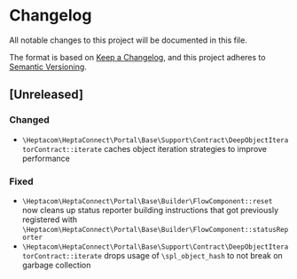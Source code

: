 # Changelog

All notable changes to this project will be documented in this file.

The format is based on [Keep a Changelog](https://keepachangelog.com/en/1.0.0/),
and this project adheres to [Semantic Versioning](https://semver.org/spec/v2.0.0.html).

## [Unreleased]

### Changed

* `\Heptacom\HeptaConnect\Portal\Base\Support\Contract\DeepObjectIteratorContract::iterate` caches object iteration strategies to improve performance

### Fixed

* `\Heptacom\HeptaConnect\Portal\Base\Builder\FlowComponent::reset` now cleans up status reporter building instructions that got previously registered with `\Heptacom\HeptaConnect\Portal\Base\Builder\FlowComponent::statusReporter`
* `\Heptacom\HeptaConnect\Portal\Base\Support\Contract\DeepObjectIteratorContract::iterate` drops usage of `\spl_object_hash` to not break on garbage collection
